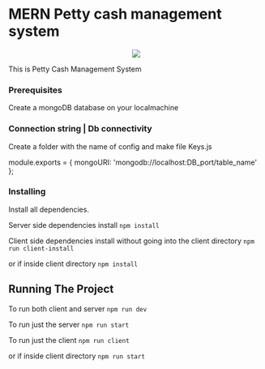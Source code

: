 # MERN Petty cash management system

<p align="center"><img src="/assets/images/emp-main-view.png"/></p>
This is Petty Cash Management System



### Prerequisites

Create a mongoDB database on your localmachine 

### Connection string | Db connectivity
Create a folder with the name of config and make file Keys.js

module.exports = {
     mongoURI: 'mongodb://localhost:DB_port/table_name'
 }; 

### Installing

Install all dependencies.

Server side dependencies install
```npm install```

Client side dependencies install without going into the client directory
```npm run client-install```

or if inside client directory
```npm install```

## Running The Project

To run both client and server
```npm run dev```

To run just the server
```npm run start```

To run just the client 
```npm run client```

or if inside client directory 
```npm run start```

